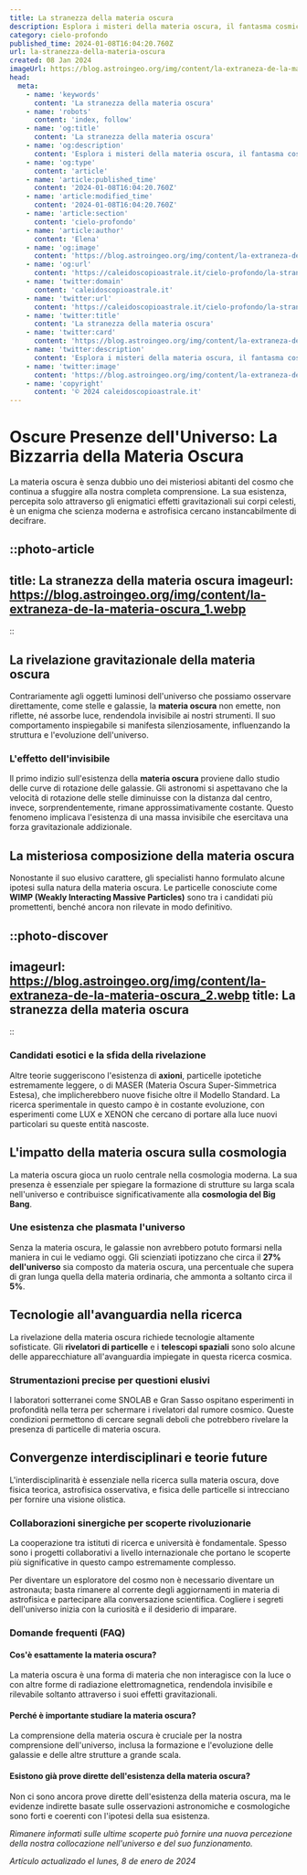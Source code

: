 ```yaml
---
title: La stranezza della materia oscura
description: Esplora i misteri della materia oscura, il fantasma cosmico delluniverso, nel nostro approfondito articolo – stranezze in italiano.
category: cielo-profondo
published_time: 2024-01-08T16:04:20.760Z
url: la-stranezza-della-materia-oscura
created: 08 Jan 2024
imageUrl: https://blog.astroingeo.org/img/content/la-extraneza-de-la-materia-oscura_1.webp
head:
  meta:
    - name: 'keywords'
      content: 'La stranezza della materia oscura'
    - name: 'robots'
      content: 'index, follow'
    - name: 'og:title'
      content: 'La stranezza della materia oscura'
    - name: 'og:description'
      content: 'Esplora i misteri della materia oscura, il fantasma cosmico delluniverso, nel nostro approfondito articolo – stranezze in italiano.'
    - name: 'og:type'
      content: 'article'
    - name: 'article:published_time'
      content: '2024-01-08T16:04:20.760Z'
    - name: 'article:modified_time'
      content: '2024-01-08T16:04:20.760Z'
    - name: 'article:section'
      content: 'cielo-profondo'
    - name: 'article:author'
      content: 'Elena'
    - name: 'og:image'
      content: 'https://blog.astroingeo.org/img/content/la-extraneza-de-la-materia-oscura_1.webp'
    - name: 'og:url'
      content: 'https://caleidoscopioastrale.it/cielo-profondo/la-stranezza-della-materia-oscura'
    - name: 'twitter:domain'
      content: 'caleidoscopioastrale.it'
    - name: 'twitter:url'
      content: 'https://caleidoscopioastrale.it/cielo-profondo/la-stranezza-della-materia-oscura'
    - name: 'twitter:title'
      content: 'La stranezza della materia oscura'
    - name: 'twitter:card'
      content: 'https://blog.astroingeo.org/img/content/la-extraneza-de-la-materia-oscura_1.webp'
    - name: 'twitter:description'
      content: 'Esplora i misteri della materia oscura, il fantasma cosmico delluniverso, nel nostro approfondito articolo – stranezze in italiano.'
    - name: 'twitter:image'
      content: 'https://blog.astroingeo.org/img/content/la-extraneza-de-la-materia-oscura_1.webp'
    - name: 'copyright'
      content: '© 2024 caleidoscopioastrale.it'
---
```

# Oscure Presenze dell'Universo: La Bizzarria della Materia Oscura

La materia oscura è senza dubbio uno dei misteriosi abitanti del cosmo che continua a sfuggire alla nostra completa comprensione. La sua esistenza, percepita solo attraverso gli enigmatici effetti gravitazionali sui corpi celesti, è un enigma che scienza moderna e astrofisica cercano instancabilmente di decifrare.

::photo-article
---
title: La stranezza della materia oscura
imageurl: https://blog.astroingeo.org/img/content/la-extraneza-de-la-materia-oscura_1.webp
---
::

## La rivelazione gravitazionale della materia oscura
Contrariamente agli oggetti luminosi dell'universo che possiamo osservare direttamente, come stelle e galassie, la **materia oscura** non emette, non riflette, né assorbe luce, rendendola invisibile ai nostri strumenti. Il suo comportamento inspiegabile si manifesta silenziosamente, influenzando la struttura e l'evoluzione dell'universo.

### **L'effetto dell'invisibile**
Il primo indizio sull'esistenza della **materia oscura** proviene dallo studio delle curve di rotazione delle galassie. Gli astronomi si aspettavano che la velocità di rotazione delle stelle diminuisse con la distanza dal centro, invece, sorprendentemente, rimane approssimativamente costante. Questo fenomeno implicava l'esistenza di una massa invisibile che esercitava una forza gravitazionale addizionale.

## La misteriosa composizione della materia oscura
Nonostante il suo elusivo carattere, gli specialisti hanno formulato alcune ipotesi sulla natura della materia oscura. Le particelle conosciute come **WIMP (Weakly Interacting Massive Particles)** sono tra i candidati più promettenti, benché ancora non rilevate in modo definitivo.

::photo-discover
---
imageurl: https://blog.astroingeo.org/img/content/la-extraneza-de-la-materia-oscura_2.webp
title: La stranezza della materia oscura
---
::

### **Candidati esotici e la sfida della rivelazione**
Altre teorie suggeriscono l'esistenza di **axioni**, particelle ipotetiche estremamente leggere, o di MASER (Materia Oscura Super-Simmetrica Estesa), che implicherebbero nuove fisiche oltre il Modello Standard. La ricerca sperimentale in questo campo è in costante evoluzione, con esperimenti come LUX e XENON che cercano di portare alla luce nuovi particolari su queste entità nascoste.

## L'impatto della materia oscura sulla cosmologia
La materia oscura gioca un ruolo centrale nella cosmologia moderna. La sua presenza è essenziale per spiegare la formazione di strutture su larga scala nell'universo e contribuisce significativamente alla **cosmologia del Big Bang**.

### **Une esistenza che plasmata l'universo**
Senza la materia oscura, le galassie non avrebbero potuto formarsi nella maniera in cui le vediamo oggi. Gli scienziati ipotizzano che circa il **27% dell'universo** sia composto da materia oscura, una percentuale che supera di gran lunga quella della materia ordinaria, che ammonta a soltanto circa il **5%**.

## Tecnologie all'avanguardia nella ricerca
La rivelazione della materia oscura richiede tecnologie altamente sofisticate. Gli **rivelatori di particelle** e i **telescopi spaziali** sono solo alcune delle apparecchiature all'avanguardia impiegate in questa ricerca cosmica.

### **Strumentazioni precise per questioni elusivi**
I laboratori sotterranei come SNOLAB e Gran Sasso ospitano esperimenti in profondità nella terra per schermare i rivelatori dal rumore cosmico. Queste condizioni permettono di cercare segnali deboli che potrebbero rivelare la presenza di particelle di materia oscura.

## Convergenze interdisciplinari e teorie future
L'interdisciplinarità è essenziale nella ricerca sulla materia oscura, dove fisica teorica, astrofisica osservativa, e fisica delle particelle si intrecciano per fornire una visione olistica.

### **Collaborazioni sinergiche per scoperte rivoluzionarie**
La cooperazione tra istituti di ricerca e università è fondamentale. Spesso sono i progetti collaborativi a livello internazionale che portano le scoperte più significative in questo campo estremamente complesso.

Per diventare un esploratore del cosmo non è necessario diventare un astronauta; basta rimanere al corrente degli aggiornamenti in materia di astrofisica e partecipare alla conversazione scientifica. Cogliere i segreti dell'universo inizia con la curiosità e il desiderio di imparare.

### Domande frequenti (FAQ)

#### **Cos'è esattamente la materia oscura?**
La materia oscura è una forma di materia che non interagisce con la luce o con altre forme di radiazione elettromagnetica, rendendola invisibile e rilevabile soltanto attraverso i suoi effetti gravitazionali.

#### **Perché è importante studiare la materia oscura?**
La comprensione della materia oscura è cruciale per la nostra comprensione dell'universo, inclusa la formazione e l'evoluzione delle galassie e delle altre strutture a grande scala.

#### **Esistono già prove dirette dell'esistenza della materia oscura?**
Non ci sono ancora prove dirette dell'esistenza della materia oscura, ma le evidenze indirette basate sulle osservazioni astronomiche e cosmologiche sono forti e coerenti con l'ipotesi della sua esistenza.

*Rimanere informati sulle ultime scoperte può fornire una nuova percezione della nostra collocazione nell'universo e del suo funzionamento.*

_Artículo actualizado el lunes, 8 de enero de 2024_